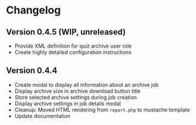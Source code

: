 # Changelog

## Version 0.4.5 (WIP, unreleased)

- Provide XML definition for quiz archive user role
- Create highly detailed configuration instructions


## Version 0.4.4

- Create modal to display all information about an archive job
- Display archive size in archive download button title
- Store selected archive settings during job creation
- Display archive settings in job details modal
- Cleanup: Moved HTML rendering from `report.php` to mustache template
- Update documentation
